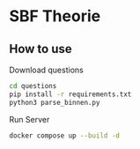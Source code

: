# SBF Theorie

## How to use

Download questions
```bash
cd questions
pip install -r requirements.txt
python3 parse_binnen.py
```

Run Server
```bash
docker compose up --build -d
```
